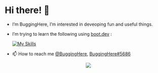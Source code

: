 # Hi there! 👋
- I’m BuggingHere, I’m interested in deveoping fun and useful things.
- I’m trying to learn the following using [boot.dev](https://boot.dev) :

    [![My Skills](https://skillicons.dev/icons?i=python,go,git&theme=dark)](https://skillicons.dev)
- 📫 How to reach me [@BuggingHere](https://twitter.com/BuggingHere), [BuggingHere#5686](https://discord.com/users/1003239581480665119)

  <p align="center">
  <img src="https://api.boot.dev/v1/users/public/b675d442-4dd6-4918-aed3-7c4c54f99441/thumbnail" >
</p>

<!---
BuggingHere/BuggingHere is a ✨ special ✨ repository because its `README.md` (this file) appears on your GitHub profile.
You can click the Preview link to take a look at your changes. --->

